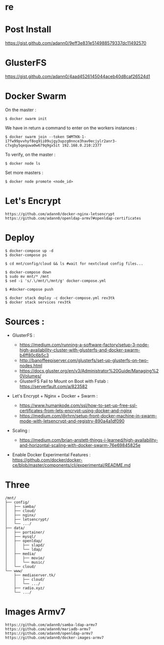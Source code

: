 # re

# Post Install

https://gist.github.com/adann0/9eff3e831e514988579337dc11492570

# GlusterFS

https://gist.github.com/adann0/4aad4526145044aceb40d8caf26524d1

# Docker Swarm

On the master :

    $ docker swarm init 
    
We have in return a command to enter on the workers instances :
    
    $ docker swarm join --token SWMTKN-1-17fw99pvvhyf8og91i09ujgy3upzg0nnce3hav0ecjylr2anr3-c7xgby5qequwa0w679q9gx5it 192.168.0.210:2377

To verify, on the master :

    $ docker node ls
    
Set more masters :

    $ docker node promote <node_id>
    
# Let's Encrypt

    https://github.com/adann0/docker-nginx-letsencrypt
    https://github.com/adann0/openldap-armv7#openldap-certificates

# Deploy

    $ docker-compose up -d
    $ docker-compose ps
    
    $ cd mnt/config/cloud && ls #wait for nextcloud config files...
    
    $ docker-compose down
    $ sudo mv mnt/* /mnt
    $ sed -i 's/.\/mnt/\/mnt/g' docker-compose.yml
    
    $ #docker-compose push

    $ docker stack deploy -c docker-compose.yml rev3tk
    $ docker stack services rev3tk

# Sources :

- GlusterFS :
  - https://medium.com/running-a-software-factory/setup-3-node-high-availability-cluster-with-glusterfs-and-docker-swarm-b4ff80c6b5c3
  - http://banoffeepiserver.com/glusterfs/set-up-glusterfs-on-two-nodes.html
  - https://docs.gluster.org/en/v3/Administrator%20Guide/Managing%20Volumes/
  - GlusterFS Fail to Mount on Boot with Fstab : https://serverfault.com/a/823582
  
- Let's Encrypt + Nginx + Docker + Swarm :
  - https://www.humankode.com/ssl/how-to-set-up-free-ssl-certificates-from-lets-encrypt-using-docker-and-nginx
  - https://medium.com/@rhrn/setup-front-docker-machine-in-swarm-mode-with-letsencrypt-and-registry-890a4a1df090

- Scaling :
  - https://medium.com/brian-anstett-things-i-learned/high-availability-and-horizontal-scaling-with-docker-swarm-76e69845825e

- Enable Docker Experimental Features : https://github.com/docker/docker-ce/blob/master/components/cli/experimental/README.md

# Three

    /mnt/
    ├── config/
    │   ├── samba/
    │   ├── cloud/
    │   ├── nginx/
    │   ├── letsencrypt/
    │   └── .../
    ├── data/
    │   ├── portainer/
    │   ├── mysql/
    │   ├── openldap/
    │   │   ├── slapd/
    │   │   └── ldap/
    │   ├── media/
    │   │   ├── movie/
    │   │   └── music/
    │   └── cloud/
    └── www/
        ├── mediaserver.tk/
        │   ├── cloud/
        │   └── .../
        ├── radio.xyz/
        └── .../
        
 # Images Armv7
 
    https://github.com/adann0/samba-ldap-armv7
    https://github.com/adann0/mariadb-armv7
    https://github.com/adann0/openldap-armv7
    https://github.com/adann0/docker-images-armv7

